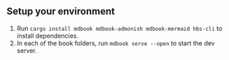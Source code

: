 ## Setup your environment
1. Run `cargo install mdbook mdbook-admonish mdbook-mermaid hbs-cli` to install dependencies.
2. In each of the book folders, run `mdbook serve --open` to start the dev server.